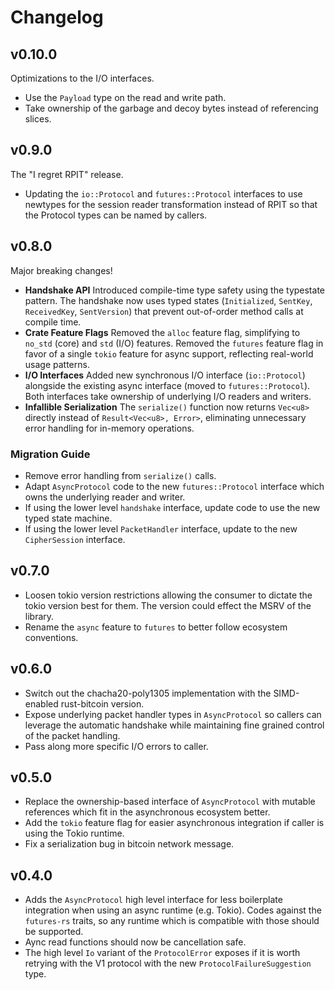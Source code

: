 # Changelog

## v0.10.0

Optimizations to the I/O interfaces.

* Use the `Payload` type on the read and write path.
* Take ownership of the garbage and decoy bytes instead of referencing slices.

## v0.9.0

The "I regret RPIT" release.

* Updating the `io::Protocol` and `futures::Protocol` interfaces to use newtypes for the session reader transformation instead of RPIT so that the Protocol types can be named by callers.

## v0.8.0

Major breaking changes!

* **Handshake API** Introduced compile-time type safety using the typestate pattern. The handshake now uses typed states (`Initialized`, `SentKey`, `ReceivedKey`, `SentVersion`) that prevent out-of-order method calls at compile time.
* **Crate Feature Flags** Removed the `alloc` feature flag, simplifying to `no_std` (core) and `std` (I/O) features. Removed the `futures` feature flag in favor of a single `tokio` feature for async support, reflecting real-world usage patterns.
* **I/O Interfaces** Added new synchronous I/O interface (`io::Protocol`) alongside the existing async interface (moved to `futures::Protocol`). Both interfaces take ownership of underlying I/O readers and writers.
* **Infallible Serialization** The `serialize()` function now returns `Vec<u8>` directly instead of `Result<Vec<u8>, Error>`, eliminating unnecessary error handling for in-memory operations.

### Migration Guide

* Remove error handling from `serialize()` calls.
* Adapt `AsyncProtocol` code to the new `futures::Protocol` interface which owns the underlying reader and writer.
* If using the lower level `handshake` interface, update code to use the new typed state machine.
* If using the lower level `PacketHandler` interface, update to the new `CipherSession` interface.

## v0.7.0

* Loosen tokio version restrictions allowing the consumer to dictate the tokio version best for them. The version could effect the MSRV of the library.
* Rename the `async` feature to `futures` to better follow ecosystem conventions.

## v0.6.0

* Switch out the chacha20-poly1305 implementation with the SIMD-enabled rust-bitcoin version.
* Expose underlying packet handler types in `AsyncProtocol` so callers can leverage the automatic handshake while maintaining fine grained control of the packet handling.
* Pass along more specific I/O errors to caller.

## v0.5.0

* Replace the ownership-based interface of `AsyncProtocol` with mutable references which fit in the asynchronous ecosystem better.
* Add the `tokio` feature flag for easier asynchronous integration if caller is using the Tokio runtime.
* Fix a serialization bug in bitcoin network message.

## v0.4.0

* Adds the `AsyncProtocol` high level interface for less boilerplate integration when using an async runtime (e.g. Tokio). Codes against the `futures-rs` traits, so any runtime which is compatible with those should be supported.
* Aync read functions should now be cancellation safe.
* The high level `Io` variant of the `ProtocolError` exposes if it is worth retrying with the V1 protocol with the new `ProtocolFailureSuggestion` type.

